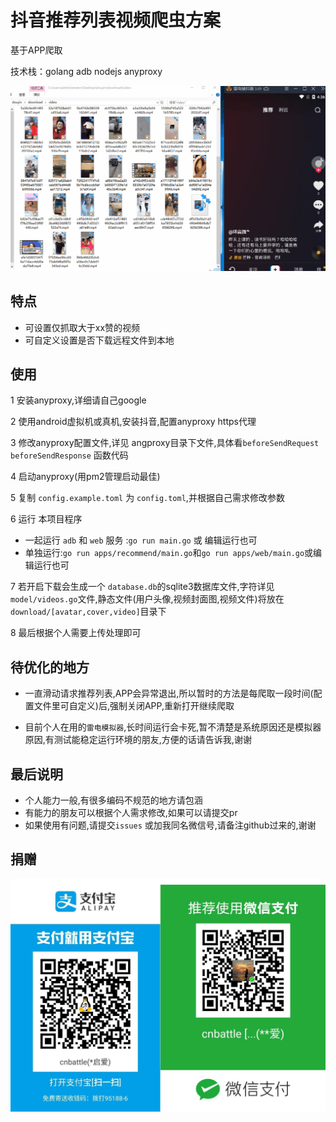 # 抖音推荐列表视频爬虫方案

基于APP爬取

技术栈：golang adb nodejs anyproxy

![](example/example.gif)

## 特点
- 可设置仅抓取大于xx赞的视频
- 可自定义设置是否下载远程文件到本地

## 使用

1 安装anyproxy,详细请自己google

2 使用android虚拟机或真机,安装抖音,配置anyproxy https代理

3 修改anyproxy配置文件,详见 angproxy目录下文件,具体看`beforeSendRequest` `beforeSendResponse` 函数代码

4 启动anyproxy(用pm2管理启动最佳)

5 复制 `config.example.toml` 为 `config.toml`,并根据自己需求修改参数

6 运行 本项目程序 
- 一起运行 `adb` 和 `web` 服务  :`go run main.go` 或 编辑运行也可
- 单独运行:`go run apps/recommend/main.go`和`go run apps/web/main.go`或编辑运行也可

7 若开启下载会生成一个 `database.db`的sqlite3数据库文件,字符详见`model/videos.go`文件,静态文件(用户头像,视频封面图,视频文件)将放在`download/[avatar,cover,video]`目录下

8 最后根据个人需要上传处理即可

## 待优化的地方

- 一直滑动请求推荐列表,APP会异常退出,所以暂时的方法是每爬取一段时间(配置文件里可自定义)后,强制关闭APP,重新打开继续爬取

- 目前个人在用的`雷电模拟器`,长时间运行会卡死,暂不清楚是系统原因还是模拟器原因,有测试能稳定运行环境的朋友,方便的话请告诉我,谢谢

## 最后说明

- 个人能力一般,有很多编码不规范的地方请包涵
- 有能力的朋友可以根据个人需求修改,如果可以请提交pr
- 如果使用有问题,请提交`issues` 或加我同名微信号,请备注github过来的,谢谢

## 捐赠

![](example/donate.jpg)
